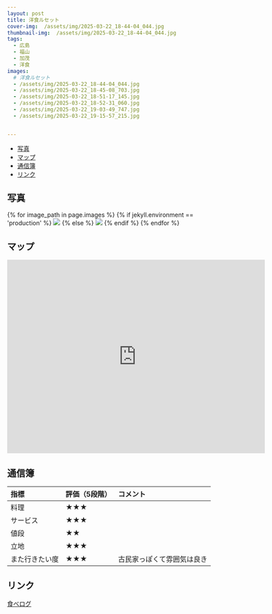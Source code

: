 ```yaml
---
layout: post
title: 洋食ルセット
cover-img:  /assets/img/2025-03-22_18-44-04_044.jpg
thumbnail-img:  /assets/img/2025-03-22_18-44-04_044.jpg
tags:
  - 広島
  - 福山
  - 加茂
  - 洋食
images:  
  # 洋食ルセット
  - /assets/img/2025-03-22_18-44-04_044.jpg
  - /assets/img/2025-03-22_18-45-08_703.jpg
  - /assets/img/2025-03-22_18-51-17_145.jpg
  - /assets/img/2025-03-22_18-52-31_060.jpg
  - /assets/img/2025-03-22_19-03-49_747.jpg
  - /assets/img/2025-03-22_19-15-57_215.jpg


---
```



<!-- TOC -->

- [写真](#写真)
- [マップ](#マップ)
- [通信簿](#通信簿)
- [リンク](#リンク)

<!-- /TOC -->

## 写真

{% for image_path in page.images %}
{% if jekyll.environment == 'production' %}
<img src="https://raw.githubusercontent.com/taira1117/fukuyama_izakaya/master/{{ image_path }}">
{% else %}
<img src="{{ image_path }}">
{% endif %}
{% endfor %}

## マップ

<iframe src="https://www.google.com/maps/embed?pb=!1m18!1m12!1m3!1d3286.0148181385034!2d133.34456889999998!3d34.55318019999999!2m3!1f0!2f0!3f0!3m2!1i1024!2i768!4f13.1!3m3!1m2!1s0x3551177afb7f1993%3A0x84978aa895c313d9!2z5rSL6aOfIFJlY2V0dGU!5e0!3m2!1sja!2sjp!4v1742711843722!5m2!1sja!2sjp" width="600" height="450" style="border:0;" allowfullscreen="" loading="lazy" referrerpolicy="no-referrer-when-downgrade"></iframe>

## 通信簿

| 指標           | 評価（5段階） | コメント                   |
| :------------- | :------------ | :------------------------- |
| 料理           | ★★★        |                            |
| サービス       | ★★★        |                            |
| 値段           | ★★          |                            |
| 立地           | ★★★        |                            |
| また行きたい度 | ★★★        | 古民家っぽくて雰囲気は良き |

## リンク

[食べログ](https://tabelog.com/hiroshima/A3403/A340308/34024863/)
